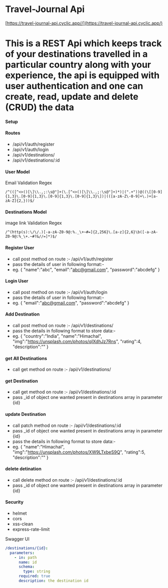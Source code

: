 # Travel-Journal Api
[https://travel-journal-api.cyclic.app//](https://travel-journal-api.cyclic.app/)

# This is a REST Api which keeps track of your destinations travelled in a particular country along with your experience, the api is equipped with user authentication and one can create, read, update and delete (CRUD) the data  

#### Setup

#### Routes

- /api/v1/auth/register
- /api/v1/auth/login
- /api/v1/destinations/
- /api/v1/destinations/:id

#### User Model

Email Validation Regex

```regex
/^(([^<>()[\]\\.,;:\s@"]+(\.[^<>()[\]\\.,;:\s@"]+)*)|(".+"))@((\[[0-9]{1,3}\.[0-9]{1,3}\.[0-9]{1,3}\.[0-9]{1,3}\])|(([a-zA-Z\-0-9]+\.)+[a-zA-Z]{2,}))$/
```

#### Destinations Model

image link Validation Regex

```regex
/^(http(s):\/\/.)[-a-zA-Z0-9@:%._\+~#=]{2,256}\.[a-z]{2,6}\b([-a-zA-Z0-9@:%_\+.~#?&//=]*)$/
```

#### Register User

- call post method on route :- /api/v1/auth/register
- pass the details of user in following format:-
- eg. {
    "name":"abc",
    "email":"abc@gmail.com",
    "password":"abcdefg"
  }

#### Login User

- call post method on route :- /api/v1/auth/login
- pass the details of user in following format:-
- eg. {
    "email":"abc@gmail.com",
    "password":"abcdefg"
  }
#### Add Destination

- call post method on route :- /api/v1/destinations/
- pass the details in following format to store data:-
- eg. {
    "country":"India",
    "name":"Himachal",
    "img":"https://unsplash.com/photos/qIXdhJz7Rns",
    "rating":4,
    "description":""
  }

#### get All Destinations

- call get method on route :- /api/v1/destinations/

#### get Destination

- call get method on route :- /api/v1/destinations/:id
- pass _id of object one wanted present in destinations array in parameter {id}

#### update Destination

- call patch method on route :- /api/v1/destinations/:id
- pass _id of object one wanted present in destinations array in parameter {id}
- pass the details in following format to store data:-
- eg. {
    "name":"Himachal",
    "img":"https://unsplash.com/photos/XW9LTxbeS9Q",
    "rating":5,
    "description":""
}

#### delete detination

- call delete method on route :- /api/v1/destinations/:id
- pass _id of object one wanted present in destinations array in parameter {id}

#### Security

- helmet
- cors
- xss-clean
- express-rate-limit

Swagger UI

```yaml
/destinations/{id}:
  parameters:
    - in: path
      name: id
      schema:
        type: string
      required: true
      description: the destination id
```
